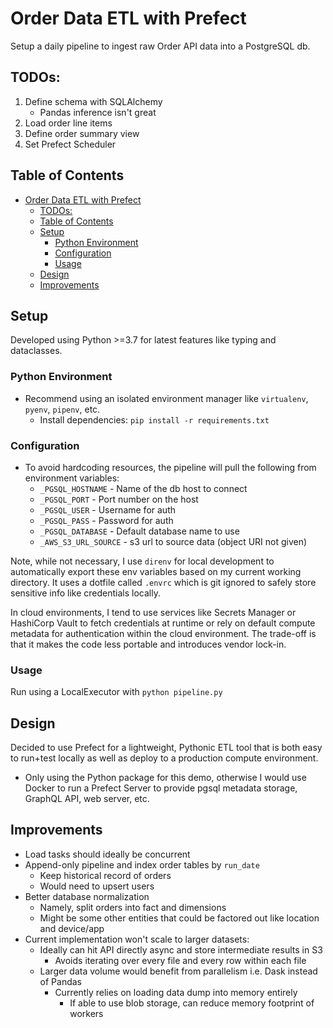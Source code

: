 # Order Data ETL with Prefect
Setup a daily pipeline to ingest raw Order API data into a PostgreSQL db.

## TODOs:
1. Define schema with SQLAlchemy
   + Pandas inference isn't great
2. Load order line items
3. Define order summary view
4. Set Prefect Scheduler

## Table of Contents
- [Order Data ETL with Prefect](#order-data-etl-with-prefect)
  - [TODOs:](#todos)
  - [Table of Contents](#table-of-contents)
  - [Setup](#setup)
    - [Python Environment](#python-environment)
    - [Configuration](#configuration)
    - [Usage](#usage)
  - [Design](#design)
  - [Improvements](#improvements)

## Setup
Developed using Python >=3.7 for latest features like typing and dataclasses.

### Python Environment
+ Recommend using an isolated environment manager like `virtualenv`, `pyenv`, `pipenv`, etc.
  + Install dependencies: `pip install -r requirements.txt`

### Configuration
+ To avoid hardcoding resources, the pipeline will pull the following from environment variables:
  + `_PGSQL_HOSTNAME` - Name of the db host to connect
  + `_PGSQL_PORT` - Port number on the host
  + `_PGSQL_USER` - Username for auth
  + `_PGSQL_PASS` - Password for auth
  + `_PGSQL_DATABASE` - Default database name to use
  + `_AWS_S3_URL_SOURCE` - s3 url to source data (object URI not given)

Note, while not necessary, I use `direnv` for local development to automatically export these env variables based on my current working directory. It uses a dotfile called `.envrc` which is git ignored to safely store sensitive info like credentials locally.

In cloud environments, I tend to use services like Secrets Manager or HashiCorp Vault to fetch credentials at runtime or rely on default compute metadata for authentication within the cloud environment. The trade-off is that it makes the code less portable and introduces vendor lock-in.

### Usage
Run using a LocalExecutor with `python pipeline.py`

## Design
Decided to use Prefect for a lightweight, Pythonic ETL tool that is both easy to run+test locally as well as deploy to a production compute environment.
+ Only using the Python package for this demo, otherwise I would use Docker to run a Prefect Server to provide pgsql metadata storage, GraphQL API, web server, etc.


## Improvements
+ Load tasks should ideally be concurrent
+ Append-only pipeline and index order tables by `run_date`
  + Keep historical record of orders
  + Would need to upsert users
+ Better database normalization
  + Namely, split orders into fact and dimensions
  + Might be some other entities that could be factored out like location and device/app
+ Current implementation won't scale to larger datasets:
  + Ideally can hit API directly async and store intermediate results in S3
    + Avoids iterating over every file and every row within each file
  + Larger data volume would benefit from parallelism i.e. Dask instead of Pandas
    + Currently relies on loading data dump into memory entirely
      + If able to use blob storage, can reduce memory footprint of workers
